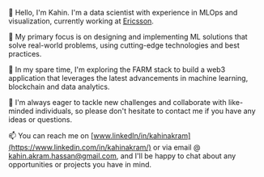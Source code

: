
👋 Hello, I'm Kahin. I'm a data scientist with experience in MLOps and visualization, currently working at [Ericsson](https://www.ericsson.com/en).

👀 My primary focus is on designing and implementing ML solutions that solve real-world problems, using cutting-edge technologies and best practices.

🌱 In my spare time, I'm exploring the FARM stack to build a web3 application that leverages the latest advancements in machine learning, blockchain and data analytics.

💞️ I'm always eager to tackle new challenges and collaborate with like-minded individuals, so please don't hesitate to contact me if you have any ideas or questions.

📫 You can reach me on [www.linkedIn/in/kahinakram](https://www.linkedin.com/in/kahinakram/) or via email @ kahin.akram.hassan@gmail.com, and I'll be happy to chat about any opportunities or projects you have in mind.


<!---
KahinAkramHassan/KahinAkramHassan is a ✨ special ✨ repository because its `README.md` (this file) appears on your GitHub profile.
You can click the Preview link to take a look at your changes.
--->
